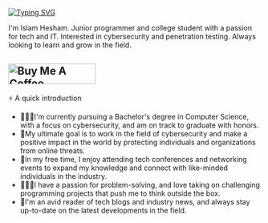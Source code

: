 [![Typing SVG](https://readme-typing-svg.demolab.com?font=Fira+Code&pause=1000&width=435&lines=Hi+there!+It's+been+a+while+%F0%9F%91%8B%F0%9F%8F%BB)](https://git.io/typing-svg)



I'm Islam Hesham. Junior programmer and college student with a passion for tech and IT. Interested in cybersecurity and penetration testing. Always looking to learn and grow in the field.

<a href="https://www.buymeacoffee.com/islamhk123v" target="_blank"><img src="https://cdn.buymeacoffee.com/buttons/default-orange.png" alt="Buy Me A Coffee" height="41" width="174"></a>
-------------------------------------------------------------------------------------------------------------------------------------------------------------------------

⚡ A quick introduction

- 🧑🏻‍🎓I'm currently pursuing a Bachelor's degree in Computer Science, with a focus on cybersecurity, and am on track to graduate with honors.
- 🌱My ultimate goal is to work in the field of cybersecurity and make a positive impact in the world by protecting individuals and organizations from online threats.
- 🤝In my free time, I enjoy attending tech conferences and networking events to expand my knowledge and connect with like-minded individuals in the industry.
- 👩🏻‍💻I have a passion for problem-solving, and love taking on challenging programming projects that push me to think outside the box.
- 📕I'm an avid reader of tech blogs and industry news, and always stay up-to-date on the latest developments in the field.
